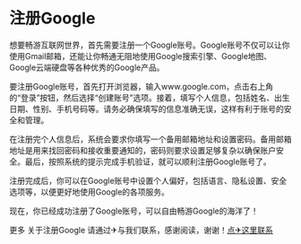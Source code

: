 # 注册Google

想要畅游互联网世界，首先需要注册一个Google账号。Google账号不仅可以让你使用Gmail邮箱，还能让你畅通无阻地使用Google搜索引擎、Google地图、Google云端硬盘等各种优秀的Google产品。

要注册Google账号，首先打开浏览器，输入www.google.com，点击右上角的“登录”按钮，然后选择“创建账号”选项。接着，填写个人信息，包括姓名、出生日期、性别、手机号码等。请务必确保填写的信息准确无误，这样有利于账号的安全和管理。

在注册完个人信息后，系统会要求你填写一个备用邮箱地址和设置密码。备用邮箱地址是用来找回密码和接收重要通知的，密码则要求设置足够复杂以确保账户安全。最后，按照系统的提示完成手机验证，就可以顺利注册Google账号了。

注册完成后，你可以在Google账号中设置个人偏好，包括语言、隐私设置、安全选项等，以便更好地使用Google的各项服务。

现在，你已经成功注册了Google账号，可以自由畅游Google的海洋了！

更多 关于注册Google 请通过✈与我们联系，感谢阅读，谢谢！[点✈这里联系](https://gg.k02.cc)